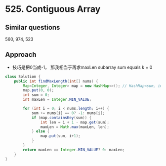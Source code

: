 # 525. Contiguous Array

## Similar questions
560, 974, 523

## Approach
- 技巧是把0当成-1， 那我相当于再求maxLen subarray sum equals k = 0

```java
class Solution {
    public int findMaxLength(int[] nums) {
        Map<Integer, Integer> map = new HashMap<>(); // HashMap<sum, index>;
        map.put(0, 0);
        int sum = 0;
        int maxLen = Integer.MIN_VALUE;

        for (int i = 0; i < nums.length; i++) {
            sum += nums[i] == 0? -1: nums[i];
            if (map.containsKey(sum)) {
                int len = i + 1 - map.get(sum);
                maxLen = Math.max(maxLen, len);
            } else {
                map.put(sum, i+1);
            }
        }
        return maxLen == Integer.MIN_VALUE? 0: maxLen;
    }
}

```